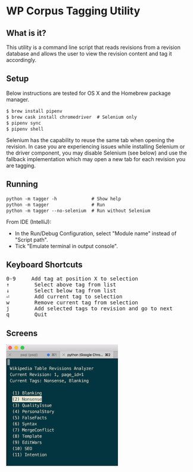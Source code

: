 # WP Corpus Tagging Utility

## What is it?

This utility is a command line script that reads revisions from a revision database and allows the user to view the 
revision content and tag it accordingly.

## Setup

Below instructions are tested for OS X and the Homebrew package manager.

```
$ brew install pipenv
$ brew cask install chromedriver  # Selenium only
$ pipenv sync
$ pipenv shell
```

Selenium has the capability to reuse the same tab when opening the revision.
In case you are experiencing issues while installing Selenium or the driver component, you may disable Selenium (see below) and use the fallback implementation which may open a new tab for each revision you are tagging.

## Running

    python -m tagger -h 			# Show help
    python -m tagger  				# Run
    python -m tagger --no-selenium	# Run without Selenium
    
From IDE (IntelliJ):

- In the Run/Debug Configuration, select "Module name" instead of "Script path".
- Tick "Emulate terminal in output console".

## Keyboard Shortcuts

<pre>
<kbd>0</kbd>-<kbd>9</kbd>	  Add tag at position X to selection
<kbd>↑</kbd>		Select above tag from list
<kbd>↓</kbd>		Select below tag from list
<kbd>⏎</kbd>		Add current tag to selection
<kbd>w</kbd>		Remove current tag from selection
<kbd>j</kbd>		Add selected tags to revision and go to next
<kbd>q</kbd>		Quit
</pre>

## Screens

<img src="doc/screen.png" alt="Tagger in Action" width="300"/>


